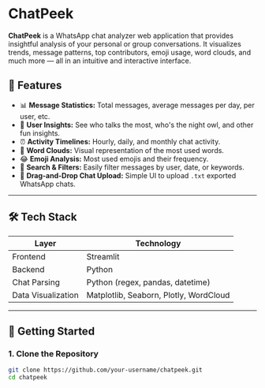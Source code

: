 # ChatPeek

**ChatPeek** is a WhatsApp chat analyzer web application that provides insightful analysis of your personal or group conversations. It visualizes trends, message patterns, top contributors, emoji usage, word clouds, and much more — all in an intuitive and interactive interface.

## 🌟 Features

- 📊 **Message Statistics:** Total messages, average messages per day, per user, etc.
- 🧠 **User Insights:** See who talks the most, who's the night owl, and other fun insights.
- ⏰ **Activity Timelines:** Hourly, daily, and monthly chat activity.
- 💬 **Word Clouds:** Visual representation of the most used words.
- 😂 **Emoji Analysis:** Most used emojis and their frequency.
- 🔎 **Search & Filters:** Easily filter messages by user, date, or keywords.
- 📁 **Drag-and-Drop Chat Upload:** Simple UI to upload `.txt` exported WhatsApp chats.

---

## 🛠️ Tech Stack

| Layer          | Technology                      |
|----------------|----------------------------------|
| Frontend       | Streamlit|
| Backend        | Python        |
| Chat Parsing   | Python (regex, pandas, datetime) |
| Data Visualization | Matplotlib, Seaborn, Plotly, WordCloud |

---

## 🚀 Getting Started

### 1. Clone the Repository
```bash
git clone https://github.com/your-username/chatpeek.git
cd chatpeek

 
 
